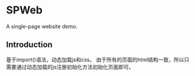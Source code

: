 # SPWeb
A single-page website demo.

## Introduction
基于import()语法，动态加载js和css。
由于所有的页面的html结构一致，所以只需要通过动态加载的js注册初始化方法初始化页面即可。
